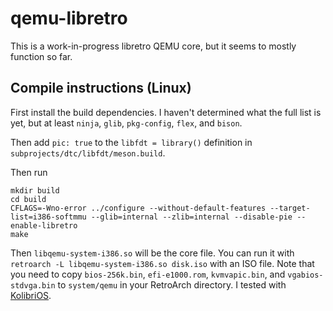 # qemu-libretro

This is a work-in-progress libretro QEMU core,
but it seems to mostly function so far.

## Compile instructions (Linux)

First install the build dependencies.
I haven't determined what the full list is yet,
but at least `ninja`, `glib`, `pkg-config`, `flex`, and `bison`.

Then add `pic: true` to the `libfdt = library()` definition in `subprojects/dtc/libfdt/meson.build`.

Then run

```
mkdir build
cd build
CFLAGS=-Wno-error ../configure --without-default-features --target-list=i386-softmmu --glib=internal --zlib=internal --disable-pie --enable-libretro
make
```

Then `libqemu-system-i386.so` will be the core file.
You can run it with `retroarch -L libqemu-system-i386.so disk.iso` with an ISO file.
Note that you need to copy `bios-256k.bin`, `efi-e1000.rom`, `kvmvapic.bin`, and `vgabios-stdvga.bin` to `system/qemu` in your RetroArch directory.
I tested with [KolibriOS](https://builds.kolibrios.org/en_US/latest-iso.7z).
